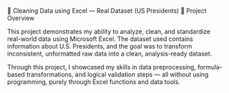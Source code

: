 🧹 Cleaning Data using Excel — Real Dataset (US Presidents)
📘 Project Overview

This project demonstrates my ability to analyze, clean, and standardize real-world data using Microsoft Excel. The dataset used contains information about U.S. Presidents, and the goal was to transform inconsistent, unformatted raw data into a clean, analysis-ready dataset.

Through this project, I showcased my skills in data preprocessing, formula-based transformations, and logical validation steps — all without using programming, purely through Excel functions and data tools.
